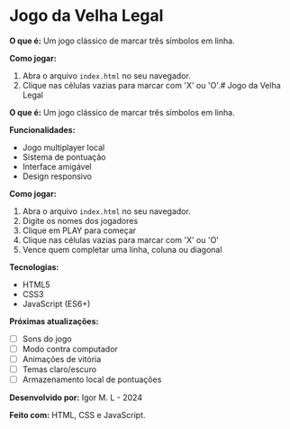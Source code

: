 # Jogo da Velha Legal

**O que é:** Um jogo clássico de marcar três símbolos em linha.

**Como jogar:**
1. Abra o arquivo `index.html` no seu navegador.
2. Clique nas células vazias para marcar com 'X' ou 'O'.# Jogo da Velha Legal

**O que é:** Um jogo clássico de marcar três símbolos em linha.

**Funcionalidades:**
- Jogo multiplayer local
- Sistema de pontuação
- Interface amigável
- Design responsivo

**Como jogar:**
1. Abra o arquivo `index.html` no seu navegador.
2. Digite os nomes dos jogadores
3. Clique em PLAY para começar
4. Clique nas células vazias para marcar com 'X' ou 'O'
5. Vence quem completar uma linha, coluna ou diagonal

**Tecnologias:**
- HTML5
- CSS3
- JavaScript (ES6+)

**Próximas atualizações:**
- [ ] Sons do jogo
- [ ] Modo contra computador
- [ ] Animações de vitória
- [ ] Temas claro/escuro
- [ ] Armazenamento local de pontuações

**Desenvolvido por:** Igor M. L - 2024

**Feito com:** HTML, CSS e JavaScript.
